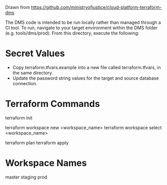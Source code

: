 Drawn from https://github.com/ministryofjustice/cloud-platform-terraform-dms

The DMS code is intended to be run locally rather than managed through a CI tool. To run, navigate to your target environment within the DMS folder (e.g. tools/dms/prod). From this directory, execute the following:

# Secret Values
* Copy terraform.tfvars.example into a new file called terraform.tfvars, in the same directory. 
* Update the password string values for the target and source database connection.

# Terraform Commands
terraform init

terraform workspace new <workspace_name>
terraform workspace select <workspace_name>

terraform plan
terraform apply

# Workspace Names
master
staging
prod